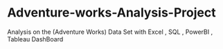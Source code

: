 # Adventure-works-Analysis-Project
Analysis on the (Adventure Works) Data Set with Excel , SQL , PowerBI , Tableau DashBoard
